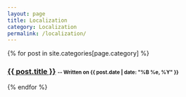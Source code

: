 ```yaml
---
layout: page
title: Localization
category: Localization
permalink: /localization/
---
```


<div id="archives">
{% for post in site.categories[page.category] %}
	<article class="archive-item">
		<h3><a href="{{ post.url }}">{{ post.title }}</a>&nbsp;<small style="font-size:0.7em">-- Written on {{ post.date | date: "%B %e, %Y" }}</small></h3>
	</article>
{% endfor %}
</div>